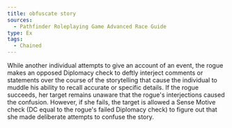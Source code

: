 ```yaml
---
title: obfuscate story
sources:
  - Pathfinder Roleplaying Game Advanced Race Guide
type: Ex
tags:
  - Chained
---
```


While another individual attempts to give an account of an event, the rogue makes an opposed Diplomacy check to deftly interject comments or statements over the course of the storytelling that cause the individual to muddle his ability to recall accurate or specific details. If the rogue succeeds, her target remains unaware that the rogue's interjections caused the confusion. However, if she fails, the target is allowed a Sense Motive check (DC equal to the rogue's failed Diplomacy check) to figure out that she made deliberate attempts to confuse the story.
